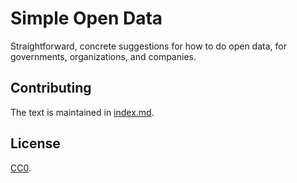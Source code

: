 # Simple Open Data

Straightforward, concrete suggestions for how to do open data, for governments,
organizations, and companies.

## Contributing

The text is maintained in [index.md](index.md).

## License

[CC0](http://creativecommons.org/publicdomain/zero/1.0/).
